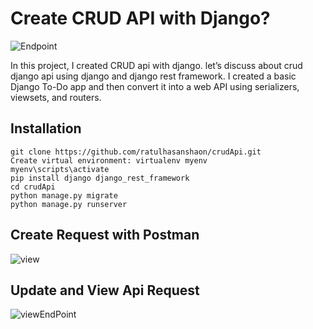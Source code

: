 # Create CRUD API with Django?

![Endpoint](../master/django-crud-api.png)


In this project, I created CRUD api with django. let’s discuss about crud django api using django and django rest framework. I created a basic Django To-Do app and then convert it into a web API using serializers, viewsets, and routers.

## Installation
```
git clone https://github.com/ratulhasanshaon/crudApi.git
Create virtual environment: virtualenv myenv
myenv\scripts\activate
pip install django django_rest_framework
cd crudApi
python manage.py migrate
python manage.py runserver

```


## Create Request with Postman

![view](../master/apiSnipShot/postApi.png)

## Update and View Api Request 

![viewEndPoint](../master/apiSnipShot/putApi.png)